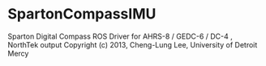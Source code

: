 SpartonCompassIMU
=================

Sparton Digital Compass ROS Driver for AHRS-8 / GEDC-6 / DC-4 , NorthTek output
Copyright (c) 2013, Cheng-Lung Lee, University of Detroit Mercy
